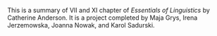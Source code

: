This is a summary of VII and XI chapter of *Essentials of Linguistics* by Catherine Anderson.
It is a project completed by Maja Grys, Irena Jerzemowska, Joanna Nowak, and Karol Sadurski.